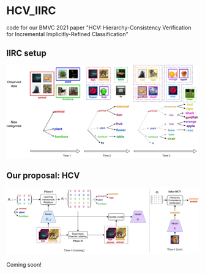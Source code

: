# HCV_IIRC
 code for our BMVC 2021 paper "HCV: Hierarchy-Consistency Verification for Incremental Implicitly-Refined Classification"

## IIRC setup
![Framework](./iirc_setup.jpg)

## Our proposal: HCV 
![Framework](./hcv_modify.jpg)

Coming soon!
